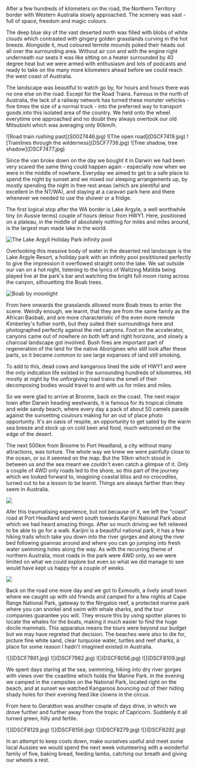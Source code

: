 After a few hundreds of kilometers on the road, the Northern Territory border with Western Australia slowly approached. The scenery was vast - full of space, freedom and magic colours. 

The deep blue sky of the vast deserted north was filled with blobs of white clouds which contrasted with gingery golden grasslands curving in the hot breeze. Alongside it, mud coloured termite mounds poked their heads out all over the surrounding area. Without air con and with the engine right underneath our seats it was like sitting on a heater surrounded by 40 degree heat but we were armed with enthusiasm and lots of podcasts and ready to take on the many more kilometers ahead before we could reach the west coast of Australia. 

The landscape was beautiful to watch go by, for hours and hours there was no one else on the road. Except for the Road Trains. Famous in the north of Australia, the lack of a railway network has turned these monster vehicles - five times the size of a normal truck - into the preferred way to transport goods into this isolated area of the country. We held onto the wheel everytime one approached and no doubt they always overtook our old Mitsubishi which was averaging only 90km/h.

<div class="photos-four-up">
![Road train rushing past](S0027446.jpg)
![The open road](DSCF7419.jpg)
![Trainlines through the wilderness](DSCF7736.jpg)
![Tree shadow, tree shadow](DSCF7477.jpg)
</div>

Since the van broke down on the day we bought it in Darwin we had been very scared the same thing could happen again - especially now when we were in the middle of nowhere. Everyday we aimed to get to a safe place to spend the night by sunset and we mixed our sleeping arrangements up, by mostly spending the night in free rest areas (which are plentiful and excellent in the NT/WA), and staying at a caravan park here and there whenever we needed to use the shower or a fridge. 

The first logical stop after the WA border is Lake Argyle, a well worthwhile tiny (in Aussie terms) couple of hours detour from HWY1. Here, positioned on a plateau, in the middle of absolutely nothing for miles and miles around, is the largest man made lake in the world. 

![The Lake Argyll Holiday Park infinity pool](DSCF7183.jpg)

Overlooking this massive body of water in the deserted red landscape is the Lake Argyle Resort, a holiday park with an infinity pool posititioned perfectly to give the impression it overflowed straight onto the lake. We sat outside our van on a hot night, listening to the lyrics of Waltzing Matilda being played live at the park's bar and watching the bright full moon rising across the canyon, silhouetting the Boab trees.

![Boab by moonlight](DSCF7281.jpg)

From here onwards the grasslands allowed more Boab trees to enter the scene. Weirdly enough, we learnt, that they are from the same family as the African Baobab, and are more characteristic of the even more remote Kimberley's futher north, but they suited their surroundings here and photographed perfectly against the red canyons. Foot on the accelerator, canyons came out of nowhere on both left and right horizons, and slowly a charcoal landscape got involved. Bush fires are important part of regeneration of the land for the native Aborigines who still look after these parts, so it became common to see large expanses of land still smoking.

To add to this, dead cows and kangaroos lined the side of HWY1 and were the only indication life existed in the surrounding hundreds of kilometres. Hit mostly at night by the unforgiving road trains the smell of their decomposing bodies would travel to and with us for miles and miles.

So we were glad to arrive at Broome, back on the coast. The next major town after Darwin heading westwards, it is famous for its tropical climate and wide sandy beach, where every day a pack of about 50 camels parade against the sunsetting coulours making for an out of place photo opportunity. It's an oasis of respite, an opportunity to get sated by the warm sea breeze and stock up on cold beer and food, much welcomed on the edge of the desert. 

The next 500km from Broome to Port Headland, a city without many attractions, was torture. The whole way we knew we were painfully close to the ocean, or so it seemed on the map. But the 10km which stood in between us and the sea meant we couldn't even catch a glimpse of it. Only a couple of 4WD only roads led to the shore, so this part of the journey which we looked forward to, imagining coastal bliss and no crocodiles, turned out to be a lesson to be learnt. Things are always farther than they seem in Australia. 

![](DSCF7480.jpg)

Afer this traumatising experience, but not because of it, we left the "coast" road at Port Headland and went south towards Karijini National Park about which we had heard amazing things. After so much driving we felt relieved to be able to go for a walk. Karijini is a beautiful national park, it has a few hiking trails which take you down into the river gorges and along the river bed following goannas around and where you can go jumping into fresh water swimming holes along the way. As with the recurring theme of northern Australia, most roads in the park were 4WD only, so we were limited on what we could explore but even so what we did manage to see would have kept us happy for a couple of weeks.

![](DSCF7615.jpg)

Back on the road one more day and we got to Exmouth, a lively small town where we caught up with old friends and camped for a few nights at Cape Range National Park, gateway to the Ningaloo reef, a protected marine park where you can snorkel and swim with whale sharks, and the tour companies guarantee you will. They ensure this by using spotter planes to locate the whales for the boats, making it much easier to find the huge docile mammals. This apparatus means the tours were beyond our budget but we may have regreted that decision. The beaches were also to die for, picture fine white sand, clear turquoise water, turtles and reef sharks, a place for some reason I hadn't imagined existed in Australia.

<div class="photos-four-up">
![](DSCF7891.jpg)
![](DSCF7982.jpg)
![](DSCF8056.jpg)
![](DSCF8109.jpg)
</div>

We spent days staring at the sea, swimming, hiking into dry river gorges with views over the coastline which holds the Marine Park. In the evening we camped in the campsites on the National Park, located right on the beach, and at sunset we watched Kangaroos bouncing out of their hiding shady holes for their evening feed like clowns in the circus.

From here to Geraldton was another couple of days drive, in which we drove further and further away from the tropic of Capricorn. Suddenly it all turned green, hilly and fertile.

<div class="photos-four-up">
![](DSCF8129.jpg)
![](DSCF8156.jpg)
![](DSCF8279.jpg)
![](DSCF8292.jpg)
</div>  

In an attempt to keep costs down, make ourselves useful and meet some local Aussies we would spend the next week volunteering with a wonderful family of five, baking bread, feeding lambs, catching our breath and giving our wheels a rest.
